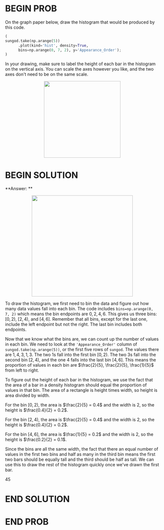 # BEGIN PROB

On the graph paper below, draw the histogram that would be produced by this code.

```py
(
sungod.take(np.arange(5))
      .plot(kind='hist', density=True, 
      bins=np.arange(0, 7, 2), y='Appearance_Order');
)
```

In your drawing, make sure to label the height of each bar in the histogram on the vertical axis. You can scale the axes however you like, and the two axes don't need to be on the same scale.

<center><img src='../assets/images/sp22-midterm/graph-paper.png' width=250></center>

# BEGIN SOLUTION

**Answer: ** 

<center><img src='../assets/images/sp22-midterm/graph-paper-soln.png' width=330></center>

To draw the histogram, we first need to bin the data and figure out how many data values fall into each bin. The code includes `bins=np.arange(0, 7, 2)` which means the bin endpoints are $0, 2, 4, 6$. This gives us three bins: $[0, 2)$, $[2, 4)$, and $[4, 6]$. Remember that all bins, except for the last one, include the left endpoint but not the right. The last bin includes both endpoints. 

Now that we know what the bins are, we can count up the number of values in each bin. We need to look at the `'Appearance_Order'` column of `sungod.take(np.arange(5))`, or the first five rows of `sungod`. The values there are $1, 4, 3, 1, 3$. The two $1$s fall into the first bin $[0, 2)$. The two $3$s fall into the second bin $[2, 4)$, and the one $4$ falls into the last bin $[4, 6]$. This means the proportion of values in each bin are $\frac{2}{5}, \frac{2}{5}, \frac{1}{5}$ from left to right.

To figure out the height of each bar in the histogram, we use the fact that the area of a bar in a density histogram should equal the proportion of values in that bin. The area of a rectangle is height times width, so height is area divided by width. 

For the bin $[0, 2)$, the area is $\frac{2}{5} = 0.4$ and the width is $2$, so the height is $\frac{0.4}{2} = 0.2$.

For the bin $[2, 4)$, the area is $\frac{2}{5} = 0.4$ and the width is $2$, so the height is $\frac{0.4}{2} = 0.2$. 

For the bin $[4, 6]$, the area is $\frac{1}{5} = 0.2$ and the width is $2$, so the height is $\frac{0.2}{2} = 0.1$. 

Since the bins are all the same width, the fact that there an equal number of values in the first two bins and half as many in the third bin means the first two bars should be equally tall and the third should be half as tall. We can use this to draw the rest of the histogram quickly once we've drawn the first bar.

<average>45</average>

# END SOLUTION

# END PROB
